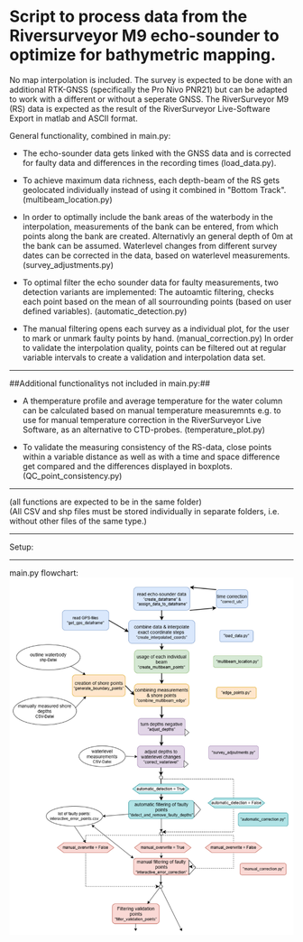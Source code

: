 # Script to process data from the Riversurveyor M9 echo-sounder to optimize for bathymetric mapping. #
No map interpolation is included.
The survey is expected to be done with an additional RTK-GNSS (specifically the Pro Nivo PNR21) but can be adapted to work with a different or without a seperate GNSS.
The RiverSurveyor M9 (RS) data is expected as the result of the RiverSurveyor Live-Software Export in matlab and ASCII format.



General functionality, combined in main.py:

- The echo-sounder data gets linked with the GNSS data and is corrected for faulty data and differences in the recording times (load_data.py).

- To achieve maximum data richness, each depth-beam of the RS gets geolocated individually instead of using it combined in "Bottom Track". (multibeam_location.py)

- In order to optimally include the bank areas of the waterbody in the interpolation, measurements of the bank can be entered, from which points along the bank are created.
Alternativly an general depth of 0m at the bank can be assumed.
Waterlevel changes from different survey dates can be corrected in the data, based on waterlevel measurements. (survey_adjustments.py)

- To optimal filter the echo sounder data for faulty measurements, two detection variants are implemented:
The autoamtic filtering, checks each point based on the mean of all sourrounding points (based on user defined variables). (automatic_detection.py)

- The manual filtering opens each survey as a individual plot, for the user to mark or unmark faulty points by hand. (manual_correction.py)
In order to validate the interpolation quality, points can be filtered out at regular variable intervals to create a validation and interpolation data set.

---
##Additional functionalitys not included in main.py:##
- A themperature profile and average temperature for the water column can be calculated based on manual temperature measuremnts  e.g. to use for manual temperature correction in the RiverSurveyor Live Software, as an alternative to CTD-probes. (temperature_plot.py)


- To validate the measuring consistency of the RS-data, close points within a variable distance as well as with a time and space difference get compared and the differences displayed in boxplots. (QC_point_consistency.py)

---
(all functions are expected to be in the same folder)  
(All CSV and shp files must be stored individually in separate folders, i.e. without other files of the same type.)

---
Setup: 

---
main.py flowchart:
![alt text](documentation/flowchart_main.png)
